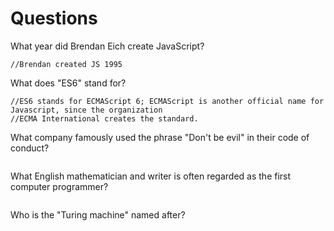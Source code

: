 # Questions

What year did Brendan Eich create JavaScript?

```
//Brendan created JS 1995
```

What does "ES6" stand for?

```
//ES6 stands for ECMAScript 6; ECMAScript is another official name for Javascript, since the organization 
//ECMA International creates the standard.
```

What company famously used the phrase "Don't be evil" in their code of conduct?

```

```

What English mathematician and writer is often regarded as the first computer programmer?

```

```

Who is the "Turing machine" named after?

```

```
